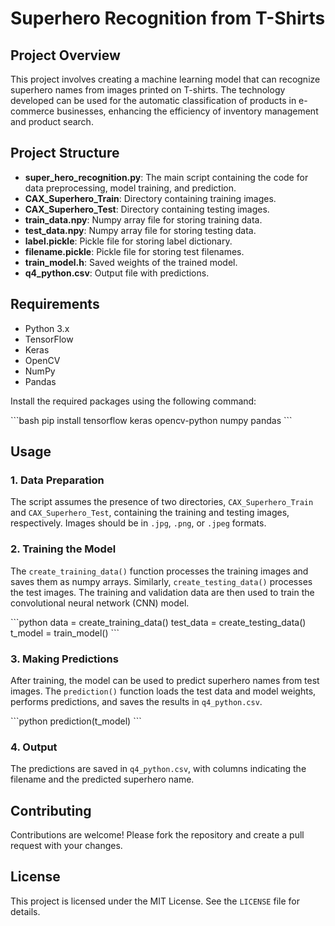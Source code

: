 # Superhero Recognition from T-Shirts

## Project Overview

This project involves creating a machine learning model that can recognize superhero names from images printed on T-shirts. The technology developed can be used for the automatic classification of products in e-commerce businesses, enhancing the efficiency of inventory management and product search.

## Project Structure

- **super_hero_recognition.py**: The main script containing the code for data preprocessing, model training, and prediction.
- **CAX_Superhero_Train**: Directory containing training images.
- **CAX_Superhero_Test**: Directory containing testing images.
- **train_data.npy**: Numpy array file for storing training data.
- **test_data.npy**: Numpy array file for storing testing data.
- **label.pickle**: Pickle file for storing label dictionary.
- **filename.pickle**: Pickle file for storing test filenames.
- **train_model.h**: Saved weights of the trained model.
- **q4_python.csv**: Output file with predictions.

## Requirements

- Python 3.x
- TensorFlow
- Keras
- OpenCV
- NumPy
- Pandas

Install the required packages using the following command:

\```bash
pip install tensorflow keras opencv-python numpy pandas
\```

## Usage

### 1. Data Preparation

The script assumes the presence of two directories, `CAX_Superhero_Train` and `CAX_Superhero_Test`, containing the training and testing images, respectively. Images should be in `.jpg`, `.png`, or `.jpeg` formats.

### 2. Training the Model

The `create_training_data()` function processes the training images and saves them as numpy arrays. Similarly, `create_testing_data()` processes the test images. The training and validation data are then used to train the convolutional neural network (CNN) model.

\```python
data = create_training_data()
test_data = create_testing_data()
t_model = train_model()
\```

### 3. Making Predictions

After training, the model can be used to predict superhero names from test images. The `prediction()` function loads the test data and model weights, performs predictions, and saves the results in `q4_python.csv`.

\```python
prediction(t_model)
\```

### 4. Output

The predictions are saved in `q4_python.csv`, with columns indicating the filename and the predicted superhero name.

## Contributing

Contributions are welcome! Please fork the repository and create a pull request with your changes.

## License

This project is licensed under the MIT License. See the `LICENSE` file for details.
